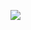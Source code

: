 ![](https://www.nta.go.jp/tmp/6d75ed04-4218-4260-b839-280cb3587efd/images/deb5c649781ecb465f987f89a9e5e86a91caeb745a0e4bc69591d8bd286fcfa6.jpg)